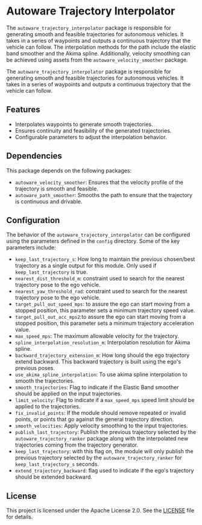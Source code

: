 # Autoware Trajectory Interpolator
The `autoware_trajectory_interpolator` package is responsible for generating smooth and feasible trajectories for autonomous vehicles. It takes in a series of waypoints and outputs a continuous trajectory that the vehicle can follow. The interpolation methods for the path include the elastic band smoother and the Akima spline. Additionally, velocity smoothing can be achieved using assets from the `autoware_velocity_smoother` package.

The `autoware_trajectory_interpolator` package is responsible for generating smooth and feasible trajectories for autonomous vehicles. It takes in a series of waypoints and outputs a continuous trajectory that the vehicle can follow.

## Features

- Interpolates waypoints to generate smooth trajectories.
- Ensures continuity and feasibility of the generated trajectories.
- Configurable parameters to adjust the interpolation behavior.

## Dependencies

This package depends on the following packages:

- `autoware_velocity_smoother`: Ensures that the velocity profile of the trajectory is smooth and feasible.
- `autoware_path_smoother`: Smooths the path to ensure that the trajectory is continuous and drivable.

## Configuration

The behavior of the `autoware_trajectory_interpolator` can be configured using the parameters defined in the `config` directory. Some of the key parameters include:

- `keep_last_trajectory_s`: How long to maintain the previous chosen/best trajectory as a single output for this module. Only used if `keep_last_trajectory` is true.
- `nearest_dist_threshold_m`: constraint used to search for the nearest trajectory pose to the ego vehicle.
- `nearest_yaw_threshold_rad`: constraint used to search for the nearest trajectory pose to the ego vehicle.
- `target_pull_out_speed_mps`: to assure the ego can start moving from a stopped position, this parameter sets a minimum trajectory speed value.
- `target_pull_out_acc_mps2`:to assure the ego can start moving from a stopped position, this parameter sets a minimum trajectory acceleration value.
- `max_speed_mps`: The maximum allowable velocity for the trajectory.
- `spline_interpolation_resolution_m`: Interpolation resolution for Akima spline.
- `backward_trajectory_extension_m`: How long should the ego trajectory extend backward. This backward trajectory is built using the ego's previous poses.
- `use_akima_spline_interpolation`: To use akima spline interpolation to smooth the trajectories.
- `smooth_trajectories`: Flag to indicate if the Elastic Band smoother should be applied on the input trajectories.
- `limit_velocity`: Flag to indicate if a `max_speed_mps` speed limit should be applied to the trajectories.
- `fix_invalid_points`: If the module should remove repeated or invalid points, or points that go against the general trajectory direction.
- `smooth_velocities`: Apply velocity smoothing to the input trajectories.
- `publish_last_trajectory`: Publish the previous trajectory selected by the `autoware_trajectory_ranker` package along with the interpolated new trajectories coming from the trajectory generator.
- `keep_last_trajectory`: with this flag on, the module will only publish the previous trajectory selected by the `autoware_trajectory_ranker` for `keep_last_trajectory_s` seconds.
- `extend_trajectory_backward`: flag used to indicate if the ego's trajectory should be extended backward.

## License

This project is licensed under the Apache License 2.0. See the [LICENSE](LICENSE) file for details.
